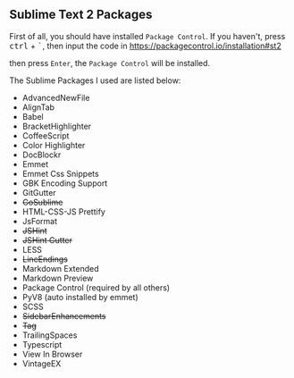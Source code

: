 ## Sublime Text 2 Packages
First of all, you should have installed `Package Control`. If you haven't, press <kbd>ctrl</kbd> + <kbd>`</kbd>, then input the code in <https://packagecontrol.io/installation#st2>

then press `Enter`, the `Package Control` will be installed.

The Sublime Packages I used are listed below:

- AdvancedNewFile
- AlignTab
- Babel
- BracketHighlighter
- CoffeeScript
- Color Highlighter
- DocBlockr
- Emmet
- Emmet Css Snippets
- GBK Encoding Support
- GitGutter
- <del>GoSublime</del>
- HTML-CSS-JS Prettify
- JsFormat
- <del>JSHint</del>
- <del>JSHint Gutter</del>
- LESS
- <del>LineEndings</del>
- Markdown Extended
- Markdown Preview
- Package Control (required by all others)
- PyV8 (auto installed by emmet)
- SCSS
- <del>SidebarEnhancements</del>
- <del>Tag</del>
- TrailingSpaces
- Typescript
- View In Browser
- VintageEX
